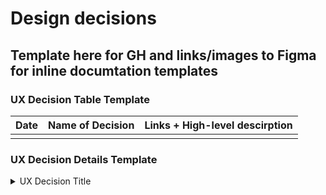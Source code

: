 
# Design decisions

## Template here for GH and links/images to Figma for inline documtation templates



### UX Decision Table Template
| Date | Name of Decision | Links + High-level descirption     |
|------|-------------------------|-----------|
|      |                         |           |



### UX Decision Details Template

<details>

<summary>UX Decision Title</summary>

  
#### Background
- links to tickets and/or Figma pages
- Images if needed to capture versions in time

#### Current state/outcome
- Is this live with what iteration/release
- Plans to iterate in the future
- Things to look out for in research

#### Reasoning
- What is the rationale behind the decision

#### Decision makers involved
- Name/departments/meeting notes

#### Timeline
**Date**
- Whathappened
- Who was invlovled
- Why the decision was made
  
</details>
